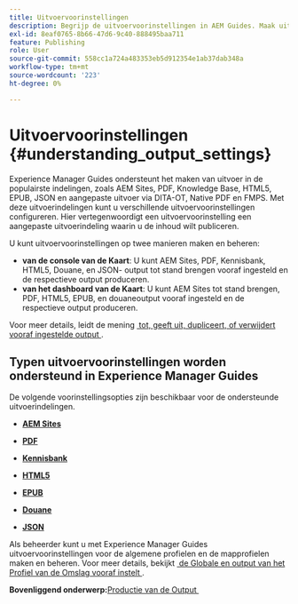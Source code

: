 ```yaml
---
title: Uitvoervoorinstellingen
description: Begrijp de uitvoervoorinstellingen in AEM Guides. Maak uitvoervoorinstellingen in de webeditor en het kaartdashboard voor de AEM-site, PDF-, HTML5-, EPUB-, custom- en JSON-indelingen.
exl-id: 8eaf0765-8b66-47d6-9c40-888495baa711
feature: Publishing
role: User
source-git-commit: 558cc1a724a483353eb5d912354e1ab37dab348a
workflow-type: tm+mt
source-wordcount: '223'
ht-degree: 0%

---
```


# Uitvoervoorinstellingen {#understanding_output_settings}

Experience Manager Guides ondersteunt het maken van uitvoer in de populairste indelingen, zoals AEM Sites, PDF, Knowledge Base, HTML5, EPUB, JSON en aangepaste uitvoer via DITA-OT, Native PDF en FMPS. Met deze uitvoerindelingen kunt u verschillende uitvoervoorinstellingen configureren. Hier vertegenwoordigt een uitvoervoorinstelling een aangepaste uitvoerindeling waarin u de inhoud wilt publiceren.

U kunt uitvoervoorinstellingen op twee manieren maken en beheren:

- **van de console van de Kaart**: U kunt AEM Sites, PDF, Kennisbank, HTML5, Douane, en JSON- output tot stand brengen vooraf ingesteld en de respectieve output produceren.
- **van het dashboard van de Kaart**: U kunt AEM Sites tot stand brengen, PDF, HTML5, EPUB, en douaneoutput vooraf ingesteld en de respectieve output produceren.

Voor meer details, leidt de mening [&#x200B; tot, geeft uit, dupliceert, of verwijdert vooraf ingestelde output &#x200B;](./generate-output-create-edit-preset.md).

## Typen uitvoervoorinstellingen worden ondersteund in Experience Manager Guides

De volgende voorinstellingsopties zijn beschikbaar voor de ondersteunde uitvoerindelingen.

- **[AEM Sites](generate-output-aem-site.md)**

- **[PDF](generate-output-pdf.md)**

- **[Kennisbank](generate-output-knowledge-base.md)**

- **[HTML5](generate-output-html5.md)**

- **[EPUB](generate-output-epub.md)**

- **[Douane](generate-output-custom.md)**

- **[JSON](generate-output-json.md)**

Als beheerder kunt u met Experience Manager Guides uitvoervoorinstellingen voor de algemene profielen en de mapprofielen maken en beheren. Voor meer details, bekijkt [&#x200B; de Globale en output van het Profiel van de Omslag vooraf instelt &#x200B;](./web-editor-manage-output-presets.md).

**Bovenliggend onderwerp:**&#x200B;[&#x200B; Productie van de Output &#x200B;](generate-output.md)

